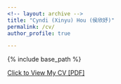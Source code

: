 ```yaml
---
<!-- layout: archive -->
title: "Cyndi (Xinyu) Hou (侯欣妤)"
permalink: /cv/
author_profile: true

---
```


{% include base_path %}

[Click to View My CV [PDF]](http://xinyuhou94.github.io/files/HOU_CV2023.pdf)

<!-- <embed src="http://xinyuhou94.github.io/files/HOU_CV2023.pdf" width="650" height="1800" type='application/pdf'> -->
